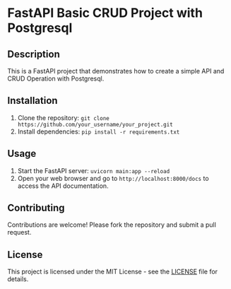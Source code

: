 # FastAPI Basic CRUD Project with Postgresql

## Description
This is a FastAPI project that demonstrates how to create a simple API and CRUD Operation with Postgresql.

## Installation
1. Clone the repository: `git clone https://github.com/your_username/your_project.git`
2. Install dependencies: `pip install -r requirements.txt`

## Usage
1. Start the FastAPI server: `uvicorn main:app --reload`
2. Open your web browser and go to `http://localhost:8000/docs` to access the API documentation.

## Contributing
Contributions are welcome! Please fork the repository and submit a pull request.

## License
This project is licensed under the MIT License - see the [LICENSE](LICENSE) file for details.
